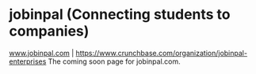 # jobinpal (Connecting students to companies) 
www.jobinpal.com  | https://www.crunchbase.com/organization/jobinpal-enterprises
The coming soon page for jobinpal.com.
